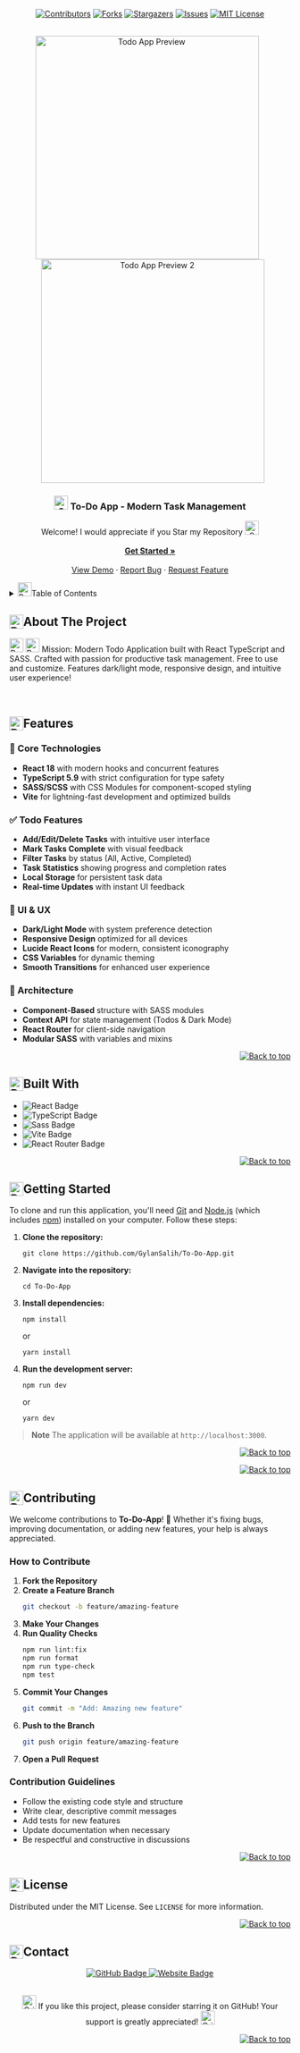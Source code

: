 <a id="readme-top"></a>

<div align="center">

[![Contributors][contributors-shield]][contributors-url]
[![Forks][forks-shield]][forks-url]
[![Stargazers][stars-shield]][stars-url]
[![Issues][issues-shield]][issues-url]
[![MIT License][license-shield]][license-url]

</div>

<!-- Badges Shields -->
[contributors-shield]: https://custom-icon-badges.demolab.com/github/contributors/GylanSalih/To-Do-App?color=FF0000&logo=group&label=Contributors&logoColor=white&style=for-the-badge&labelColor=000000
[forks-shield]: https://custom-icon-badges.demolab.com/github/forks/GylanSalih/To-Do-App?color=FF0000&logo=repo-forked&label=Forks&logoColor=white&style=for-the-badge&labelColor=000000
[stars-shield]: https://custom-icon-badges.demolab.com/github/stars/GylanSalih/To-Do-App?color=FF0000&label=Stars&style=for-the-badge&logo=star&logoColor=white&labelColor=000000
[issues-shield]: https://custom-icon-badges.demolab.com/github/issues/GylanSalih/To-Do-App?color=FF0000&logo=issue-opened&label=Issues&logoColor=white&labelColor=000000&style=for-the-badge
[license-shield]: https://custom-icon-badges.demolab.com/github/license/GylanSalih/To-Do-App?color=FF0000&logo=law&label=License&logoColor=white&style=for-the-badge&labelColor=000000

<!-- Badges Links -->
[contributors-url]: https://github.com/GylanSalih/To-Do-App/graphs/contributors
[forks-url]: https://github.com/GylanSalih/To-Do-App/network/members
[stars-url]: https://github.com/GylanSalih/To-Do-App/stargazers
[issues-url]: https://github.com/GylanSalih/To-Do-App/issues
[license-url]: https://github.com/GylanSalih/To-Do-App/blob/main/LICENSE

<!-- PROJECT LOGO -->
<br />
<div align="center">
  <a href="https://github.com/GylanSalih/To-Do-App">
    <img src="docs/images/16.08.2025_home.png?v=2" alt="Todo App Preview" width="400" style="margin-right: 10px;">
    <img src="docs/images/16.08.2025_home2.png?v=2" alt="Todo App Preview 2" width="400" style="margin-left: 10px;">
  </a>

<h3 align="center">
 <img src="https://raw.githubusercontent.com/Tarikul-Islam-Anik/Animated-Fluent-Emojis/master/Emojis/Smilies/Smiling%20Cat%20with%20Heart-Eyes.png" alt="Smiling Cat with Heart-Eyes" width="25" height="25" /> To-Do App - Modern Task Management
</h3>

<p align="center">
   Welcome! I would appreciate if you Star my Repository <img src="https://raw.githubusercontent.com/Tarikul-Islam-Anik/Animated-Fluent-Emojis/master/Emojis/Smilies/Smiling%20Cat%20with%20Heart-Eyes.png" alt="Smiling Cat with Heart-Eyes" width="25" height="25" />
    <br />
    <br />
    <a href="#getting-started"><strong>Get Started »</strong></a>
    <br />
    <br />
    <a href="#demo">View Demo</a>
    ·
    <a href="https://github.com/GylanSalih/To-Do-App/issues/new?labels=bug&template=bug-report---.md">Report Bug</a>
    ·
    <a href="https://github.com/GylanSalih/To-Do-App/issues/new?labels=enhancement&template=feature-request---.md">Request Feature</a>
</p>
</div>

<!-- TABLE OF CONTENTS -->
<details>
  <summary><img src="https://raw.githubusercontent.com/Tarikul-Islam-Anik/Animated-Fluent-Emojis/master/Emojis/Objects/Pushpin.png" alt="Pushpin" width="25" height="25" />Table of Contents</summary>
  <ol>
    <li><a href="#about-the-project">About The Project</a></li>
    <li><a href="#features">Features</a></li>
    <li><a href="#built-with">Built With</a></li>
    <li><a href="#getting-started">Getting Started</a></li>
    <li><a href="#contributing">Contributing</a></li>
    <li><a href="#license">License</a></li>
    <li><a href="#contact">Contact</a></li>
  </ol>
</details>

<h2 id="about-the-project"><span style="display: inline-flex; align-items: center;"><img src="https://raw.githubusercontent.com/Tarikul-Islam-Anik/Animated-Fluent-Emojis/master/Emojis/Objects/Pushpin.png" alt="Pushpin" width="25" height="25" /> About The Project</span></h2>

<span>
  <img src="https://raw.githubusercontent.com/Tarikul-Islam-Anik/Animated-Fluent-Emojis/master/Emojis/Smilies/Robot.png" alt="Robot" width="25" height="25" />
  <img src="https://raw.githubusercontent.com/Tarikul-Islam-Anik/Animated-Fluent-Emojis/master/Emojis/Smilies/Red%20Heart.png" alt="Red Heart" width="25" height="25" />
Mission: Modern Todo Application built with React TypeScript and SASS. Crafted with passion for productive task management. Free to use and customize. Features dark/light mode, responsive design, and intuitive user experience!

&nbsp;  <!-- Leerraum zwischen den Abschnitten -->

<h2 id="features"><span style="display: inline-flex; align-items: center;"><img src="https://raw.githubusercontent.com/Tarikul-Islam-Anik/Animated-Fluent-Emojis/master/Emojis/Objects/Pushpin.png" alt="Pushpin" width="25" height="25" /> Features</span></h2>

### 🎯 Core Technologies
- **React 18** with modern hooks and concurrent features
- **TypeScript 5.9** with strict configuration for type safety
- **SASS/SCSS** with CSS Modules for component-scoped styling
- **Vite** for lightning-fast development and optimized builds

### ✅ Todo Features
- **Add/Edit/Delete Tasks** with intuitive user interface
- **Mark Tasks Complete** with visual feedback
- **Filter Tasks** by status (All, Active, Completed)
- **Task Statistics** showing progress and completion rates
- **Local Storage** for persistent task data
- **Real-time Updates** with instant UI feedback

### 🎨 UI & UX
- **Dark/Light Mode** with system preference detection
- **Responsive Design** optimized for all devices
- **Lucide React Icons** for modern, consistent iconography
- **CSS Variables** for dynamic theming
- **Smooth Transitions** for enhanced user experience

### 📁 Architecture
- **Component-Based** structure with SASS modules
- **Context API** for state management (Todos & Dark Mode)
- **React Router** for client-side navigation
- **Modular SASS** with variables and mixins

<p align="right">
  <a href="#readme-top">
<img src="https://custom-icon-badges.demolab.com/badge/-Back%20to%20top-000000?style=for-the-badge&logo=upptime&logoColor=ffffff&labelColor=FF0000" alt="Back to top">
  </a>
</p>

<h2 id="built-with"><span style="display: inline-flex; align-items: center;"><img src="https://raw.githubusercontent.com/Tarikul-Islam-Anik/Animated-Fluent-Emojis/master/Emojis/Objects/Pushpin.png" alt="Pushpin" width="25" height="25" /> Built With</span></h2>

<div align="left">

<ul>
  <li>
    <img alt="React Badge" title="React" src="https://custom-icon-badges.demolab.com/badge/-React-000000?style=for-the-badge&logo=react&logoColor=ffffff&labelColor=FF0000">
  </li>
  <li>
    <img alt="TypeScript Badge" title="TypeScript" src="https://custom-icon-badges.demolab.com/badge/-TypeScript-000000?style=for-the-badge&logo=typescript&logoColor=ffffff&labelColor=FF0000">
  </li>
  <li>
    <img alt="Sass Badge" title="Sass" src="https://custom-icon-badges.demolab.com/badge/-Sass-000000?style=for-the-badge&logo=sass&logoColor=ffffff&labelColor=FF0000">
  </li>
  <li>
    <img alt="Vite Badge" title="Vite" src="https://custom-icon-badges.demolab.com/badge/-Vite-000000?style=for-the-badge&logo=vite&logoColor=ffffff&labelColor=FF0000">
  </li>
  <li>
    <img alt="React Router Badge" title="React Router" src="https://custom-icon-badges.demolab.com/badge/-React%20Router-000000?style=for-the-badge&logo=react-router&logoColor=ffffff&labelColor=FF0000">
  </li>
</ul>

</div>

<p align="right">
  <a href="#readme-top">
<img src="https://custom-icon-badges.demolab.com/badge/-Back%20to%20top-000000?style=for-the-badge&logo=upptime&logoColor=ffffff&labelColor=FF0000" alt="Back to top">
  </a>
</p>

<h2 id="getting-started"><span style="display: inline-flex; align-items: center;"><img src="https://raw.githubusercontent.com/Tarikul-Islam-Anik/Animated-Fluent-Emojis/master/Emojis/Objects/Pushpin.png" alt="Pushpin" width="25" height="25" /> Getting Started</span></h2>

To clone and run this application, you'll need <a href="https://git-scm.com">Git</a> and <a href="https://nodejs.org/en/download/">Node.js</a> (which includes <a href="http://npmjs.com">npm</a>) installed on your computer. Follow these steps:

<ol>
  <li><strong>Clone the repository:</strong>
    <pre><code>git clone https://github.com/GylanSalih/To-Do-App.git</code></pre>
  </li>
  <li><strong>Navigate into the repository:</strong>
    <pre><code>cd To-Do-App</code></pre>
  </li>
  <li><strong>Install dependencies:</strong>
    <pre><code>npm install</code></pre>
    <p>or</p>
    <pre><code>yarn install</code></pre>
  </li>
  <li><strong>Run the development server:</strong>
    <pre><code>npm run dev</code></pre>
    <p>or</p>
    <pre><code>yarn dev</code></pre>
  </li>
</ol>

> **Note**
> The application will be available at `http://localhost:3000`.

<p align="right">
  <a href="#readme-top">
<img src="https://custom-icon-badges.demolab.com/badge/-Back%20to%20top-000000?style=for-the-badge&logo=upptime&logoColor=ffffff&labelColor=FF0000" alt="Back to top">
  </a>
</p>



<p align="right">
  <a href="#readme-top">
<img src="https://custom-icon-badges.demolab.com/badge/-Back%20to%20top-000000?style=for-the-badge&logo=upptime&logoColor=ffffff&labelColor=FF0000" alt="Back to top">
  </a>
</p>

## <span style="display: inline-flex; align-items: center;"><img src="https://raw.githubusercontent.com/Tarikul-Islam-Anik/Animated-Fluent-Emojis/master/Emojis/Objects/Pushpin.png" alt="Pushpin" width="25" height="25" /> Contributing</span>

We welcome contributions to **To-Do-App**! 🎉 Whether it's fixing bugs, improving documentation, or adding new features, your help is always appreciated.

### How to Contribute

1. **Fork the Repository**
2. **Create a Feature Branch**
   ```bash
   git checkout -b feature/amazing-feature
   ```
3. **Make Your Changes**
4. **Run Quality Checks**
   ```bash
   npm run lint:fix
   npm run format
   npm run type-check
   npm test
   ```
5. **Commit Your Changes**
   ```bash
   git commit -m "Add: Amazing new feature"
   ```
6. **Push to the Branch**
   ```bash
   git push origin feature/amazing-feature
   ```
7. **Open a Pull Request**

### Contribution Guidelines

- Follow the existing code style and structure
- Write clear, descriptive commit messages
- Add tests for new features
- Update documentation when necessary
- Be respectful and constructive in discussions

<p align="right">
  <a href="#readme-top">
<img src="https://custom-icon-badges.demolab.com/badge/-Back%20to%20top-000000?style=for-the-badge&logo=upptime&logoColor=ffffff&labelColor=FF0000" alt="Back to top">
  </a>
</p>

## <span style="display: inline-flex; align-items: center;"><img src="https://raw.githubusercontent.com/Tarikul-Islam-Anik/Animated-Fluent-Emojis/master/Emojis/Objects/Pushpin.png" alt="Pushpin" width="25" height="25" /> License</span>

Distributed under the MIT License. See `LICENSE` for more information.

<p align="right">
  <a href="#readme-top">
<img src="https://custom-icon-badges.demolab.com/badge/-Back%20to%20top-000000?style=for-the-badge&logo=upptime&logoColor=ffffff&labelColor=FF0000" alt="Back to top">
  </a>
</p>

## <span style="display: inline-flex; align-items: center;"><img src="https://raw.githubusercontent.com/Tarikul-Islam-Anik/Animated-Fluent-Emojis/master/Emojis/Objects/Pushpin.png" alt="Pushpin" width="25" height="25" /> Contact</span>

<div align="center">
  <a href="https://github.com/gylansalih" target="_blank">
    <img src="https://custom-icon-badges.demolab.com/badge/-GitHub-000000?style=for-the-badge&logo=github&logoColor=ffffff&labelColor=FF0000" alt="GitHub Badge">
  </a>
  <a href="https://www.gylansalih.com" target="_blank">
    <img src="https://custom-icon-badges.demolab.com/badge/Website-000000?style=for-the-badge&logo=googlechrome&logoColor=ffffff&labelColor=FF0000" alt="Website Badge">
  </a>
  <br><br>
  

  
  <p><img src="https://raw.githubusercontent.com/Tarikul-Islam-Anik/Animated-Fluent-Emojis/master/Emojis/Smilies/Grinning%20Cat.png" alt="Grinning Cat" width="25" height="25" /> If you like this project, please consider starring it on GitHub! Your support is greatly appreciated! <img src="https://raw.githubusercontent.com/Tarikul-Islam-Anik/Animated-Fluent-Emojis/master/Emojis/Smilies/Grinning%20Cat%20with%20Smiling%20Eyes.png" alt="Grinning Cat with Smiling Eyes" width="25" height="25" /></p>
</div>

<p align="right">
  <a href="#readme-top">
<img src="https://custom-icon-badges.demolab.com/badge/-Back%20to%20top-000000?style=for-the-badge&logo=upptime&logoColor=ffffff&labelColor=FF0000" alt="Back to top">
  </a>
</p>
